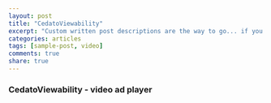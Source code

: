 ```yaml
---
layout: post
title: "CedatoViewability"
excerpt: "Custom written post descriptions are the way to go... if you're not lazy."
categories: articles
tags: [sample-post, video]
comments: true
share: true
---
```

### CedatoViewability - video ad player
<br>
<div class="apester-media" data-media-id="5c52c8b07e45a0d366d62e20" data-player="true" height="512"></div><script async src="https://storage.googleapis.com/apester-stg/sdk/stg/apester-sdk.js"></script>
<br>
